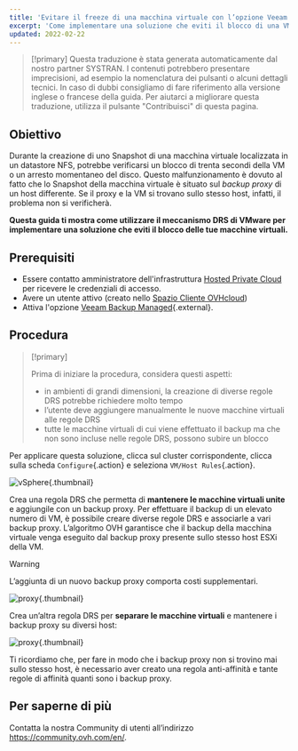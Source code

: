 ```yaml
---
title: 'Evitare il freeze di una macchina virtuale con l’opzione Veeam Managed Backup'
excerpt: 'Come implementare una soluzione che eviti il blocco di una VM con il meccanismo DRS di VMware'
updated: 2022-02-22
---
```


> [!primary]
> Questa traduzione è stata generata automaticamente dal nostro partner SYSTRAN. I contenuti potrebbero presentare imprecisioni, ad esempio la nomenclatura dei pulsanti o alcuni dettagli tecnici. In caso di dubbi consigliamo di fare riferimento alla versione inglese o francese della guida. Per aiutarci a migliorare questa traduzione, utilizza il pulsante "Contribuisci" di questa pagina.
>

## Obiettivo

Durante la creazione di uno Snapshot di una macchina virtuale localizzata in un datastore NFS, potrebbe verificarsi un blocco di trenta secondi della VM o un arresto momentaneo del disco. Questo malfunzionamento è dovuto al fatto che lo Snapshot della macchina virtuale è situato sul <i>backup proxy</i> di un host differente. Se il proxy e la VM si trovano sullo stesso host, infatti, il problema non si verificherà.

**Questa guida ti mostra come utilizzare il meccanismo DRS di VMware per implementare una soluzione che eviti il blocco delle tue macchine virtuali.**

## Prerequisiti

- Essere contatto amministratore dell'infrastruttura [Hosted Private Cloud](https://www.ovhcloud.com/it/enterprise/products/hosted-private-cloud/) per ricevere le credenziali di accesso.
- Avere un utente attivo (creato nello [Spazio Cliente OVHcloud](https://www.ovh.com/auth/?action=gotomanager&from=https://www.ovh.it/&ovhSubsidiary=it))
- Attiva l'opzione [Veeam Backup Managed](https://www.ovhcloud.com/it/enterprise/products/hosted-private-cloud/veeam-backup-managed/){.external}.

## Procedura

> [!primary]
>
> Prima di iniziare la procedura, considera questi aspetti:
>
> - in ambienti di grandi dimensioni, la creazione di diverse regole DRS potrebbe richiedere molto tempo
> - l’utente deve aggiungere manualmente le nuove macchine virtuali alle regole DRS
> - tutte le macchine virtuali di cui viene effettuato il backup ma che non sono incluse nelle regole DRS, possono subire un blocco 
>

Per applicare questa soluzione, clicca sul cluster corrispondente, clicca sulla scheda `Configure`{.action} e seleziona `VM/Host Rules`{.action}.

![vSphere](en01add.png){.thumbnail}

Crea una regola DRS che permetta di **mantenere le macchine virtuali unite** e aggiungile con un backup proxy. Per effettuare il backup di un elevato numero di VM, è possibile creare diverse regole DRS e associarle a vari backup proxy. L’algoritmo OVH garantisce che il backup della macchina virtuale venga eseguito dal backup proxy presente sullo stesso host ESXi della VM.

> [!warning]
>
> L’aggiunta di un nuovo backup proxy comporta costi supplementari.
>

![proxy](en02proxy.png){.thumbnail}

Crea un’altra regola DRS per **separare le macchine virtuali** e mantenere i backup proxy su diversi host:

![proxy](en03proxy2.png){.thumbnail}

Ti ricordiamo che, per fare in modo che i backup proxy non si trovino mai sullo stesso host, è necessario aver creato una regola anti-affinità e tante regole di affinità quanti sono i backup proxy. 

## Per saperne di più

Contatta la nostra Community di utenti all’indirizzo <https://community.ovh.com/en/>.
